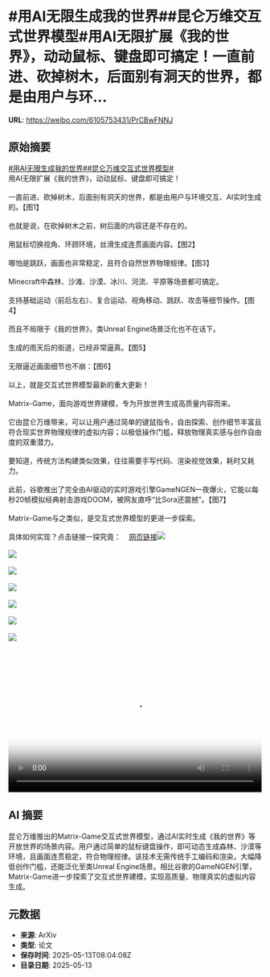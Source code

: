 # #用AI无限生成我的世界##昆仑万维交互式世界模型#用AI无限扩展《我的世界》，动动鼠标、键盘即可搞定！一直前进、砍掉树木，后面别有洞天的世界，都是由用户与环...

**URL**: https://weibo.com/6105753431/PrCBwFNNJ

## 原始摘要

<a href="https://m.weibo.cn/search?containerid=231522type%3D1%26t%3D10%26q%3D%23%E7%94%A8AI%E6%97%A0%E9%99%90%E7%94%9F%E6%88%90%E6%88%91%E7%9A%84%E4%B8%96%E7%95%8C%23&amp;extparam=%23%E7%94%A8AI%E6%97%A0%E9%99%90%E7%94%9F%E6%88%90%E6%88%91%E7%9A%84%E4%B8%96%E7%95%8C%23" data-hide=""><span class="surl-text">#用AI无限生成我的世界#</span></a><a href="https://m.weibo.cn/search?containerid=231522type%3D1%26t%3D10%26q%3D%23%E6%98%86%E4%BB%91%E4%B8%87%E7%BB%B4%E4%BA%A4%E4%BA%92%E5%BC%8F%E4%B8%96%E7%95%8C%E6%A8%A1%E5%9E%8B%23&amp;extparam=%23%E6%98%86%E4%BB%91%E4%B8%87%E7%BB%B4%E4%BA%A4%E4%BA%92%E5%BC%8F%E4%B8%96%E7%95%8C%E6%A8%A1%E5%9E%8B%23" data-hide=""><span class="surl-text">#昆仑万维交互式世界模型#</span></a><br>用AI无限扩展《我的世界》，动动鼠标、键盘即可搞定！<br><br>一直前进、砍掉树木，后面别有洞天的世界，都是由用户与环境交互、AI实时生成的。【图1】<br><br>也就是说，在砍掉树木之前，树后面的内容还是不存在的。<br><br>用鼠标切换视角、环顾环境，丝滑生成连贯画面内容。【图2】<br><br>哪怕是跳跃，画面也非常稳定，且符合自然世界物理规律。【图3】<br><br>Minecraft中森林、沙滩、沙漠、冰川、河流、平原等场景都可搞定。<br><br>支持基础运动（前后左右）、复合运动、视角移动、跳跃、攻击等细节操作。【图4】<br><br>而且不局限于《我的世界》，类Unreal Engine场景泛化也不在话下。<br><br>生成的雨天后的街道，已经非常逼真。【图5】<br><br>无限逼近画面细节也不崩：【图6】<br><br>以上，就是交互式世界模型最新的重大更新！<br><br>Matrix-Game，面向游戏世界建模，专为开放世界生成高质量内容而来。<br><br>它由昆仑万维带来，可以让用户通过简单的键鼠指令，自由探索、创作细节丰富且符合现实世界物理规律的虚拟内容；以极低操作门槛，释放物理真实感与创作自由度的双重潜力。<br><br>要知道，传统方法构建类似效果，往往需要手写代码、渲染视觉效果，耗时又耗力。<br><br>此前，谷歌推出了完全由AI驱动的实时游戏引擎GameNGEN一夜爆火，它能以每秒20帧模拟经典射击游戏DOOM，被网友直呼“比Sora还震撼”。【图7】<br><br>Matrix-Game与之类似，是交互式世界模型的更进一步探索。<br><br>具体如何实现？点击链接一探究竟：<a href="https://weibo.cn/sinaurl?u=https%3A%2F%2Fmp.weixin.qq.com%2Fs%2FWiS9gAP_BbmBQqsoTT2pKw" data-hide=""><span class="url-icon"><img style="width: 1rem;height: 1rem" src="https://h5.sinaimg.cn/upload/2015/09/25/3/timeline_card_small_web_default.png" referrerpolicy="no-referrer"></span><span class="surl-text">网页链接</span></a><img style="" src="https://tvax2.sinaimg.cn/large/006Fd7o3ly1i1dss2l720j30zk0k0wh4.jpg" referrerpolicy="no-referrer"><br><br><img style="" src="https://tvax1.sinaimg.cn/large/006Fd7o3ly1i1dss1x9wjj30zk0k0aca.jpg" referrerpolicy="no-referrer"><br><br><img style="" src="https://tvax4.sinaimg.cn/large/006Fd7o3ly1i1dss015hlj30zk0k0q4g.jpg" referrerpolicy="no-referrer"><br><br><img style="" src="https://tvax2.sinaimg.cn/large/006Fd7o3ly1i1dsserjj0j31hc0u0gqf.jpg" referrerpolicy="no-referrer"><br><br><img style="" src="https://tvax2.sinaimg.cn/large/006Fd7o3ly1i1dss3c6qoj30zk0k0mzc.jpg" referrerpolicy="no-referrer"><br><br><img style="" src="https://tvax1.sinaimg.cn/large/006Fd7o3ly1i1dss142c2j30zk0k00vn.jpg" referrerpolicy="no-referrer"><br><br><img style="" src="https://tvax1.sinaimg.cn/large/006Fd7o3gy1i1dsrnbstgj30dc0acwit.jpg" referrerpolicy="no-referrer"><br><br><br clear="both"><div style="clear: both"></div><video controls="controls" poster="https://tvax2.sinaimg.cn/orj480/006Fd7o3ly1i1dss116nsj30zk0k0wh4.jpg" style="width: 100%"><source src="https://f.video.weibocdn.com/o0/51y1BWbwlx08od43bmDm01041200552H0E010.mp4?label=mp4_720p&amp;template=1280x720.25.0&amp;ori=0&amp;ps=1CwnkDw1GXwCQx&amp;Expires=1747126958&amp;ssig=YVqKc3NFCh&amp;KID=unistore,video"><source src="https://f.video.weibocdn.com/o0/2NQ58yQHlx08od432Vbi010412002vaY0E010.mp4?label=mp4_hd&amp;template=852x480.25.0&amp;ori=0&amp;ps=1CwnkDw1GXwCQx&amp;Expires=1747126958&amp;ssig=FpOr%2FWS%2B7C&amp;KID=unistore,video"><source src="https://f.video.weibocdn.com/o0/pHOhGZsdlx08od4307p6010412001ygI0E010.mp4?label=mp4_ld&amp;template=640x360.25.0&amp;ori=0&amp;ps=1CwnkDw1GXwCQx&amp;Expires=1747126958&amp;ssig=7ldEQIGZFC&amp;KID=unistore,video"><p>视频无法显示，请前往<a href="https://video.weibo.com/show?fid=1034%3A5165831861239848" target="_blank" rel="noopener noreferrer">微博视频</a>观看。</p></video>

## AI 摘要

昆仑万维推出的Matrix-Game交互式世界模型，通过AI实时生成《我的世界》等开放世界的场景内容。用户通过简单的鼠标键盘操作，即可动态生成森林、沙漠等环境，且画面连贯稳定，符合物理规律。该技术无需传统手工编码和渲染，大幅降低创作门槛，还能泛化至类Unreal Engine场景。相比谷歌的GameNGEN引擎，Matrix-Game进一步探索了交互式世界建模，实现高质量、物理真实的虚拟内容生成。

## 元数据

- **来源**: ArXiv
- **类型**: 论文
- **保存时间**: 2025-05-13T08:04:08Z
- **目录日期**: 2025-05-13
